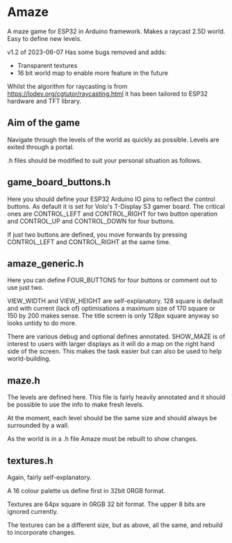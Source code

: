 # Amaze
A maze game for ESP32 in Arduino framework. Makes a raycast 2.5D world. Easy to define new levels.

v1.2 of 2023-06-07 Has some bugs removed and adds:
* Transparent textures
* 16 bit world map to enable more feature in the future

Whilst the algorithm for raycasting is from https://lodev.org/cgtutor/raycasting.html it has been tailored to ESP32 hardware and TFT library.

Aim of the game
---------------

Navigate through the levels of the world as quickly as possible. Levels are exited through a portal.

.h files should be modified to suit your personal situation as follows.

game_board_buttons.h
--------------------
Here you should define your ESP32 Arduino IO pins to reflect the control buttons. As default it is set for Volo's T-Display S3 gamer board. The critical ones are CONTROL_LEFT and CONTROL_RIGHT for two button operation and CONTROL_UP and CONTROL_DOWN for four buttons.

If just two buttons are defined, you move forwards by pressing CONTROL_LEFT and CONTROL_RIGHT at the same time.


amaze_generic.h
---------------
Here you can define FOUR_BUTTONS for four buttons or comment out to use just two.

VIEW_WIDTH and VIEW_HEIGHT are self-explanatory. 128 square is default and with current (lack of) optimisations a maximum size of 170 square or 150 by 200 makes sense. The title screen is only 128px square anyway so looks untidy to do more.

There are various debug and optional defines annotated. SHOW_MAZE is of interest to users with larger displays as it will do a map on the right hand side of the screen. This makes the task easier but can also be used to help world-building.

maze.h
------
The levels are defined here. This file is fairly heavily annotated and it should be possible to use the info to make fresh levels.

At the moment, each level should be the same size and should always be surrounded by a wall.

As the world is in a .h file Amaze must be rebuilt to show changes.

textures.h
----------
Again, fairly self-explanatory.

A 16 colour palette us define first in 32bit 0RGB format.

Textures are 64px square in 0RGB 32 bit format. The upper 8 bits are ignored currently.

The textures can be a different size, but as above, all the same, and rebuild to incorporate changes.

